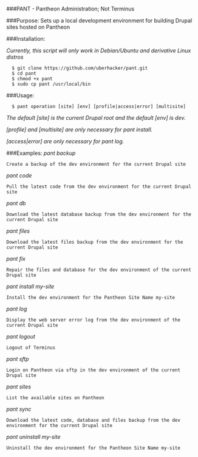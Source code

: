 ###PANT - Pantheon Administration; Not Terminus

###Purpose:
  Sets up a local development environment for building Drupal sites hosted on Pantheon

###Installation:

  *Currently, this script will only work in Debian/Ubuntu and derivative Linux distros*

```
  $ git clone https://github.com/uberhacker/pant.git
  $ cd pant
  $ chmod +x pant
  $ sudo cp pant /usr/local/bin
```

###Usage:

```
  $ pant operation [site] [env] [profile|access|error] [multisite]
```

  *The default [site] is the current Drupal root and the default [env] is dev.*

  *[profile] and [multisite] are only necessary for pant install.*

  *[access|error] are only necessary for pant log.*

###Examples:
  *pant backup*

    Create a backup of the dev environment for the current Drupal site

  *pant code*

    Pull the latest code from the dev environment for the current Drupal site

  *pant db*

    Download the latest database backup from the dev environment for the current Drupal site

  *pant files*

    Download the latest files backup from the dev environment for the current Drupal site

  *pant fix*

    Repair the files and database for the dev environment of the current Drupal site

  *pant install my-site*

    Install the dev environment for the Pantheon Site Name my-site

  *pant log*

    Display the web server error log from the dev environment of the current Drupal site

  *pant logout*

    Logout of Terminus

  *pant sftp*

    Login on Pantheon via sftp in the dev environment of the current Drupal site

  *pant sites*

    List the available sites on Pantheon

  *pant sync*

    Download the latest code, database and files backup from the dev environment for the current Drupal site

  *pant uninstall my-site*

    Uninstall the dev environment for the Pantheon Site Name my-site
